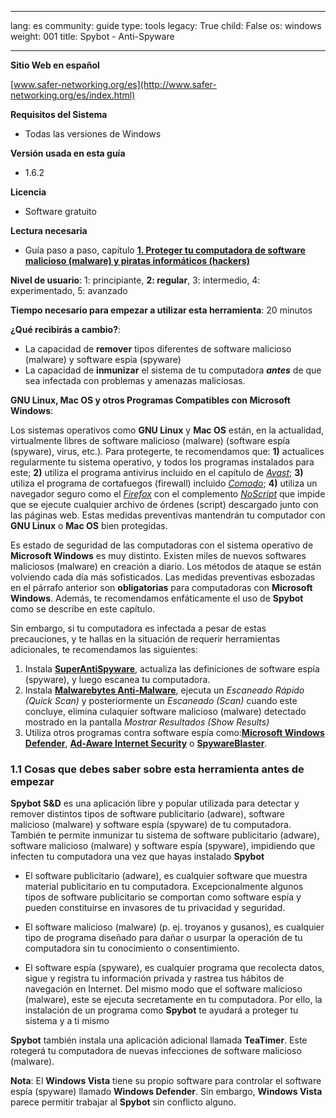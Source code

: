 

---

lang: es
community: guide
type: tools
legacy: True
child: False
os: windows
weight: 001
title: Spybot - Anti-Spyware

---

**Sitio Web en español**
 
[www.safer-networking.org/es](http://www.safer-networking.org/es/index.html)

**Requisitos del Sistema** 

- Todas las versiones de Windows

**Versión usada en esta guía** 

- 1.6.2  

**Licencia**

- Software gratuito 

**Lectura necesaria**

- Guía paso a paso, capítulo <a href="/chapter-1" title="1. Proteger tu computadora de software malicioso (malware) y piratas informáticos (hackers)">**1. Proteger tu computadora de software malicioso (malware) y piratas informáticos (hackers)**</a>

**Nivel de usuario**: 1: principiante, **2: regular**, 3: intermedio, 4: experimentado, 5: avanzado 

**Tiempo necesario para empezar a utilizar esta herramienta**: 20 minutos 


**¿Qué recibirás a cambio?**: 

- La capacidad de **remover** tipos diferentes de software malicioso (malware) y software espía (spyware) 
- La capacidad de **inmunizar** el sistema de tu computadora **<em>antes</em>** de que sea infectada con problemas y amenazas maliciosas. 

**GNU Linux, Mac OS y otros Programas Compatibles con Microsoft Windows**:

Los sistemas operativos como **GNU Linux** y **Mac OS** están, en la actualidad, virtualmente libres de software malicioso (malware) (software espía (spyware), virus, etc.). Para protegerte, te recomendamos que: **1)** actualices regularmente tu sistema operativo, y todos los programas instalados para este; **2)** utiliza el programa antivirus incluido en el capítulo de [*Avast*](/es/avast_principal); **3)** utiliza el programa de cortafuegos (firewall) incluido [*Comodo*](/es/comodo_principal); **4)** utiliza un navegador seguro como el [*Firefox*](/es/firefox_principal) con el complemento [*NoScript*](/es/firefox_noscript) que impide que se ejecute cualquier archivo de órdenes (script) descargado junto con las páginas web. Estas medidas preventivas mantendrán tu computador con **GNU Linux** o **Mac OS** bien protegidas.

Es estado de seguridad de las computadoras con el sistema operativo de **Microsoft Windows** es muy distinto. Existen miles de nuevos softwares maliciosos (malware) en creación a diario. Los métodos de ataque se están volviendo cada día más sofisticados. Las medidas preventivas esbozadas en el párrafo anterior son **obligatorias** para computadoras con **Microsoft Windows**. Además, te recomendamos enfáticamente el uso de **Spybot** como se describe en este capítulo.

Sin embargo, si tu computadora es infectada a pesar de estas precauciones, y te hallas en la situación de requerir herramientas adicionales, te recomendamos las siguientes:

1. Instala [**SuperAntiSpyware**](http://superantispyware.com), actualiza las definiciones de software espía (spyware), y luego escanea tu computadora.
2. Instala [**Malwarebytes Anti-Malware**](http://www.malwarebytes.org/), ejecuta un *Escaneado Rápido (Quick Scan)* y posteriormente un *Escaneado (Scan)* cuando este concluye, elimina culaquier software malicioso (malware) detectado mostrado en la pantalla *Mostrar Resultados (Show Results)*
3. Utiliza otros programas contra software espía como:[**Microsoft Windows Defender**](http://www.microsoft.com/windows/products/winfamily/defender), [**Ad-Aware Internet Security**](http://www.lavasoft.com/) o [**SpywareBlaster**](http://www.javacoolsoftware.com/spywareblaster.html).


### 1.1 Cosas que debes saber sobre esta herramienta antes de empezar ###

**Spybot S&amp;D** es una aplicación libre y popular utilizada para detectar y remover distintos tipos de software publicitario (adware), software malicioso (malware) y software espía (spyware) de tu computadora. También te permite inmunizar tu sistema de software publicitario (adware), software malicioso (malware) y software espía (spyware), impidiendo que infecten tu computadora una vez que hayas instalado **Spybot** 


- El software publicitario (adware), es cualquier software que muestra material publicitario en tu computadora. Excepcionalmente  algunos tipos de software publicitario se comportan como software espía y pueden constituirse en invasores de tu privacidad y seguridad. 


- El software malicioso (malware) (p. ej. troyanos y gusanos), es cualquier tipo de programa diseñado para dañar o usurpar la operación de tu computadora sin tu conocimiento o  consentimiento. 


- El software espía (spyware), es cualquier  programa que recolecta datos, sigue y registra tu información privada y  rastrea tus hábitos de navegación en Internet. Del mismo modo que el software malicioso (malware), este se ejecuta secretamente en tu computadora. Por ello, la instalación de un programa como **Spybot** te ayudará a proteger tu sistema y a ti mismo 


**Spybot** también instala una aplicación adicional llamada **TeaTimer**. Este rotegerá tu computadora de nuevas infecciones de software malicioso (malware). 


**Nota**: El **Windows Vista** tiene su propio software para controlar el software espía (spyware) llamado **Windows Defender**. Sin embargo, **Windows Vista** parece permitir trabajar al **Spybot** sin conflicto alguno. 

